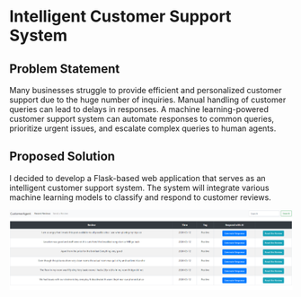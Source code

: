 # Intelligent Customer Support System

## Problem Statement
Many businesses struggle to provide efficient and personalized customer support due to the huge number of inquiries. Manual handling of customer queries can lead to delays in responses. A machine learning-powered customer support system can automate responses to common queries, prioritize urgent issues, and escalate complex queries to human agents.

## Proposed Solution
I decided to develop a Flask-based web application that serves as an intelligent customer support system. The system will integrate various machine learning models to classify and respond to customer reviews.

<img src="assets/overview2.png">
